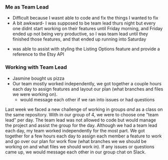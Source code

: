 ### Me as Team Lead
* Difficult because I wasnt able to code and fix the things I wanted to fix
* A bit awkward- I was supposed to be team lead thurs night but every one didnt start working on their features until Friday morning, and Friday ended up not being very productive, so I was team lead until they finished those features, and that ended up running into Saturday
 - was able to assist with styling the Listing Options feature and provide a reference to the Etsy API

### Working with Team Lead
* Jasmine bought us pizza
* Our team mostly worked independently, we got together a couple hours each day to assign features and layout our plan (what branches and files we were working on).
  - would message each other if we ran into issues or had questions

Last week we faced a new challenge of working in groups _and_ as a class on the same repository. With in our group of 4, we were to choose one "team lead" per day. The team lead was not allowed to code but would manage the project and assist the group for the day. Although we had a team lead each day, my team worked independently for the most part. We got together for a few hours each day to assign each member a feature to work and go over our plan for work flow (what branches we we should be working on and what files we should work in). If any issues or questions came up, we would message each other in our group chat on Slack.
